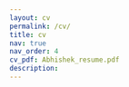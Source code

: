 ```yaml
---
layout: cv
permalink: /cv/
title: cv
nav: true
nav_order: 4
cv_pdf: Abhishek_resume.pdf
description:
---
```

